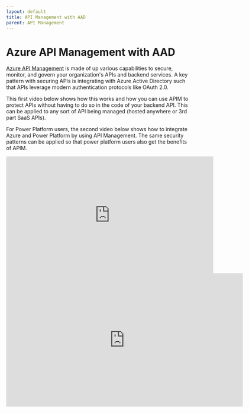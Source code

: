 ```yaml
---
layout: default
title: API Management with AAD
parent: API Management
---
```


# Azure API Management with AAD

[Azure API Management](https://learn.microsoft.com/en-us/azure/api-management/) is made of up various capabilities to secure, monitor, and govern your organization's APIs and backend services. A key pattern with securing APIs is integrating with Azure Active Directory such that APIs leverage modern authentication protocols like OAuth 2.0.

This first video below shows how this works and how you can use APIM to protect APIs without having to do so in the code of your backend API. This can be applied to any sort of API being managed (hosted anywhere or 3rd part SaaS APIs).

For Power Platform users, the second video below shows how to integrate Azure and Power Platform by using API Management. The same security patterns can be applied so that power platform users also get the benefits of APIM.

<iframe width="560" height="315" src="https://www.youtube.com/embed/AhGHbFrWQ_c" title="YouTube video player" frameborder="0" allow="accelerometer; autoplay; clipboard-write; encrypted-media; gyroscope; picture-in-picture; web-share" allowfullscreen></iframe>

<iframe title="vimeo-player" src="https://player.vimeo.com/video/769181712?h=34e79c5b09" width="640" height="360" frameborder="0" allowfullscreen></iframe>
